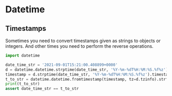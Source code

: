 # Datetime

## Timestamps

Sometimes you need to convert timestamps given as strings to objects or integers. And other times you need to perform the reverse operations.

```python
import datetime

date_time_str = '2021-09-01T15:21:00.408899+0000'
d = datetime.datetime.strptime(date_time_str, '%Y-%m-%dT%H:%M:%S.%f%z')
timestamp = d.strptime(date_time_str, '%Y-%m-%dT%H:%M:%S.%f%z').timestamp()
t_to_str = datetime.datetime.fromtimestamp(timestamp, tz=d.tzinfo).strftime('%Y-%m-%dT%H:%M:%S.%f%z')
print(t_to_str)
assert date_time_str == t_to_str
```

